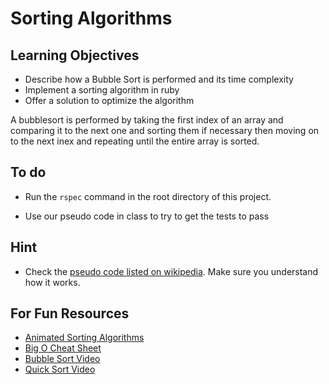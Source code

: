 # Sorting Algorithms

## Learning Objectives
* Describe how a Bubble Sort is performed and its time complexity
* Implement a sorting algorithm in ruby
* Offer a solution to optimize the algorithm

A bubblesort is performed by taking the first index  of an array and comparing it to the next one and sorting them if necessary then moving on to the next inex and repeating until the entire array is sorted.


## To do

* Run the `rspec` command in the root directory of this project.

* Use our pseudo code in class to try to get the tests to pass

## Hint
* Check the [pseudo code listed on wikipedia](http://en.wikipedia.org/wiki/Bubble_sort). Make sure you understand how it works.

## For Fun Resources
* [Animated Sorting Algorithms](http://www.sorting-algorithms.com/)
* [Big O Cheat Sheet](http://bigocheatsheet.com/)
* [Bubble Sort Video](http://www.youtube.com/watch?v=lyZQPjUT5B4)
* [Quick Sort Video](http://www.youtube.com/watch?v=ywWBy6J5gz8)

